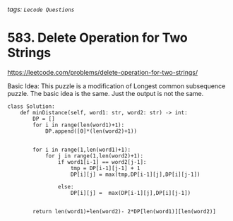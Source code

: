 ###### tags: `Lecode Questions`

# 583. Delete Operation for Two Strings

https://leetcode.com/problems/delete-operation-for-two-strings/

Basic Idea: This puzzle is a modification of Longest common subsequence puzzle.  The basic idea is the same. Just the output is not the same.


```python=
class Solution:
    def minDistance(self, word1: str, word2: str) -> int:
        DP = [] 
        for i in range(len(word1)+1):
            DP.append([0]*(len(word2)+1))
            
        
        for i in range(1,len(word1)+1):
            for j in range(1,len(word2)+1):
                if word1[i-1] == word2[j-1]:
                    tmp = DP[i-1][j-1] + 1
                    DP[i][j] = max(tmp,DP[i-1][j],DP[i][j-1])
                    
                else:
                    DP[i][j] =  max(DP[i-1][j],DP[i][j-1])
                    
                    
        return len(word1)+len(word2)- 2*DP[len(word1)][len(word2)]
```